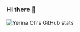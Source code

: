 ### Hi there 👋

![Yerina Oh's GitHub stats](https://github-readme-stats.vercel.app/api?username=YerinaOh&show_icons=true&theme=radical)

<!--
**YerinaOh/YerinaOh** is a ✨ _special_ ✨ repository because its `README.md` (this file) appears on your GitHub profile.

Here are some ideas to get you started:

- 🔭 I’m currently working on ...
- 🌱 I’m currently learning ...
- 👯 I’m looking to collaborate on ...
- 🤔 I’m looking for help with ...
- 💬 Ask me about ...
- 📫 How to reach me: ...
- 😄 Pronouns: ...
- ⚡ Fun fact: ...
-->
